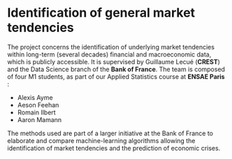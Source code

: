# Identification of general market tendencies

The project concerns the identification of underlying market tendencies within long-term (several decades) financial and macroeconomic data, which is publicly accessible. It is supervised by Guillaume Lecué (__CREST__) and the Data Science branch of the __Bank of France__. The team is composed of four M1 students, as part of our Applied Statistics course at __ENSAE Paris__ :
- Alexis Ayme
- Aeson Feehan
- Romain Ilbert
- Aaron Mamann

The methods used are part of a larger initiative at the Bank of France to elaborate and compare machine-learning algorithms allowing the identification of market tendencies and the prediction of economic crises.
